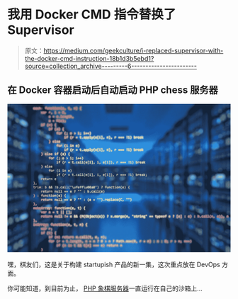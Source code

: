 # 我用 Docker CMD 指令替换了 Supervisor

> 原文：<https://medium.com/geekculture/i-replaced-supervisor-with-the-docker-cmd-instruction-18b1d3b5ebd1?source=collection_archive---------6----------------------->

## 在 Docker 容器启动后自动启动 PHP chess 服务器

![](img/dddfa6da8a0f54c052f56f14e905852a.png)

嘿，棋友们，这是关于构建 startupish 产品的新一集，这次重点放在 DevOps 方面。

你可能知道，到目前为止， [PHP 象棋服务器](https://github.com/chesslablab/chess-server)一直运行在自己的沙箱上…